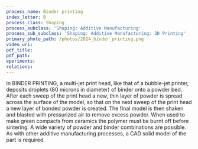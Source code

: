 ```yaml
---
process_name: Binder printing
index_letter: B
process_class: Shaping
process_subclass: 'Shaping: Additive Manufacturing'
process_sub_subclass: 'Shaping: Additive Manufacturing: 3D Printing'
primary_photo_path: /photos/2024_binder_printing.png
video_uri:
pdf_title:
pdf_path:
eperiments:
relations:
---
```


In BINDER PRINTING, a multi-jet print head, like that of a bubble-jet printer, deposits droplets (80 microns in diameter) of binder onto a powder bed. After each sweep of the print head a new, thin layer of powder is spread across the surface of the model, so that on the next sweep of the print head a new layer of bonded powder is created. The final model is then shaken and blasted with pressurized air to remove excess powder. When used to make green compacts from ceramics the polymer must be burnt off before sintering. A wide variety of powder and binder combinations are possible. As with other additive manufacturing processes, a CAD solid model of the part is required.